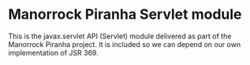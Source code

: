 
# Manorrock Piranha Servlet module

This is the javax.servlet API (Servlet) module delivered as part of the 
Manorrock Piranha project. It is included so we can depend on our own 
implementation of JSR 369.
